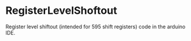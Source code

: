 # RegisterLevelShoftout
Register level shiftout (intended for 595 shift registers) code in the arduino IDE. 
